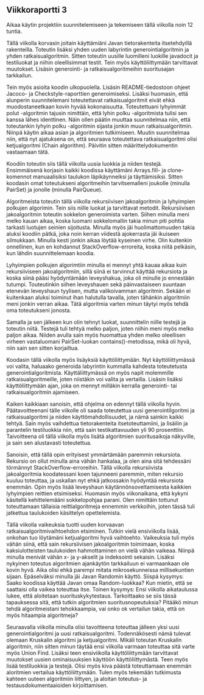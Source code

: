 ## Viikkoraportti 3

Aikaa käytin projektiin suunnitelemiseen ja tekemiseen tällä viikolla noin 12 tuntia.

Tällä viikolla korvasin joitain käyttämiäni Javan tietorakenteita itsetehdyillä rakenteilla. Toteutin lisäksi yhden uuden labyrintin generointialgoritmin ja yhden ratkaisualgoritmin. Sitten toteutin uusille luomilleni luokille javadocit ja testiluokat ja niihin oleellisimmat testit. Tein myös käyttöliittymään tarvittavat muutokset. Lisäsin generointi- ja ratkaisualgoritmeihin suoritusajan tarkkailun.

Tein myös asioita koodin ulkopuolella. Lisäsin README-tiedostoon ohjeet Jacoco- ja Checkstyle-raporttien generoimiseksi. Lisäksi huomasin, että alunperin suunnitelemani toteutettavat ratkaisualgoritmit eivät ehkä muodostaneetkaan kovin hyvää kokonaisuutta. Toteutettuani lyhyimmät polut -algoritmin tajusin nimittäin, että lyhin polku -algoritmista tulisi sen kanssa lähes identtinen. Näin ollen päätin muuttaa suunnitelmaa niin, että toteutankin lyhyin polku -algoritmin sijasta jonkin muun ratkaisualgoritmin. Niinpä käytin aikaa asian ja algoritmien tutkimiseen. Muutin suunnitelmaa niin, että nyt ajatuksena on, että seuraava toteutettava ratkaisualgoritmi olisi ketjualgoritmi (Chain algorithm). Päivitin sitten määrittelydokumentin vastaamaan tätä.

Koodiin toteutin siis tällä viikolla uusia luokkia ja niiden testejä. Ensimmäisenä korjasin kaikki koodissa käyttämäni Arrays.fill- ja clone-komennot manuaalisiksi taulukon läpikäynneiksi ja täyttämisiksi. Sitten koodasin omat toteutukseni algoritmeihin tarvitsemalleni joukolle (minulla PairSet) ja jonolle (minulla PairQueue).

Algoritmeista toteutin tällä viikolla rekursiivisen jakoalgoritmin ja lyhyimpien polkujen algorimin. Tein siis niille luokat ja tarvittavat metodit. Rekursiivisen jakoalgoritmin toteutin sokkelon generoimista varten. Siihen minulla meni melko kauan aikaa, koska luomani sokkelomallin takia minun piti pohtia tarkasti luotujen seinien sijoitusta. Minulla myös jäi huolimattomuuden takia aluksi koodiin pätkä, joka noin kerran viidestä ajokerrasta jäi ikuiseen silmukkaan. Minulla kesti jonkin aikaa löytää kyseinen virhe. Olin kuitenkin onnellinen, kun en kohdannut StackOverflow-erroreita, koska niitä pelkäsin, kun lähdin suunnittelemaan koodia.

Lyhyimpien polkujen algorimtiin minulla ei mennyt yhtä kauaa aikaa kuin rekursiiviseen jakoalgoritmiin, sillä siinä ei tarvinnut käyttää rekursiota ja koska siinä pääsi hyödyntämään leveyshakua, joka oli minulle jo ennestään tutumpi. Touteutinkin siihen leveyshauen sekä päinvastaiseen suuntaan etenevän leveyshaun tyylisen, mutta valikoivamman algoritmin. Sekään ei kuitenkaan aluksi toiminut ihan halutulla tavalla, joten tähänkin algoritmiin meni jonkin verran aikaa. Tätä algoritmia varten minun täytyi myös tehdä oma toteutukseni jonosta.

Samalla ja sen jälkeen kun olin tehnyt luokat, suunnittelin niille testejä ja toteutin niitä. Testejä tuli tehtyä melko paljon, joten niihin meni myös melko paljon aikaa. Niiden avulla sain myös huomattua yhden melko oleellisen virheen vastaluomani PairSet-luokan contains()-metodissa, mikä oli hyvä, niin sain sen sitten korjailtua.

Koodasin tällä viikolla myös lisäyksiä käyttöliittymään. Nyt käyttöliittymässä voi valita, haluaako generoida labyrintin kummalla kahdesta toteutetusta generointialgoritmista. Käyttäliittymässä on myös napit molemmille ratkaisualgoritmeille, joten niistäkin voi valita ja vertailla. Lisäsin lisäksi käyttöliittymään ajan, joka on mennyt milläkin kerralla generointi- tai ratkaisualgoritmin ajamiseen.

Kaiken kaikkiaan sanoisin, että ohjelma on edennyt tällä viikolla hyvin. Päätavoitteenani tälle viikolle oli saada toteutettua uusi generointilgoritmi ja ratkaisualgoritmi ja niiden käyttömahdollisuudet, ja nämä sainkin kaikki tehtyä. Sain myös vaihdettua tietorakenteita itsetoteuttamiini, ja lisäilin ja parantelin testiluokkia niin, että sain testikattavuuden yli 90 prosenttiin. Taivoitteena oli tällä viikolla myös lisätä algoritmien suoritusaikoja näkyville, ja sain sen alustavasti toteutettua.

Sanoisin, että tällä opin erityisest ymmärtämään paremmin rekursiota. Rekursio on ollut minulla aina vähän hankalaa, ja olen aina sitä tehdessäni törmännyt StackOverflow-erroreihin. Tällä viikolla rekursiivista jakoalgoritmia koodatessani koen tajunneeni paremmin, miten rekursio kuuluu toteuttaa, ja uskallan nyt ehkä jatkossakin hyödyntää rekursiota enemmän. Opin myös lisää leveyshaun käytännönsoveltamisesta kaikkien lyhyimpien reittien etsimiseksi. Huomasin myös viikonaikana, että kykyni käsitellä kehittelemääni sokkelopohjaa parani. Olen nimittäin tottunut toteuttamaan tällaisia reittialgoritmeja ennemmin verkkoihin, joten tässä tuli jatkettua taulukoiden käsittelyn opettelemista.

Tällä viikolla vaikeuksia tuotti uuden korvaavan ratkaisualgoritmivaihtoehdon etsiminen. Tutkin vielä ensiviikolla lisää, onkohan tuo löytämäni ketjualgoritmi hyvä vaihtoehto. Vaikeuksia tuli myös vähän siinä, että sain rekursiivisen jakoalgoritmin toimimaan, koska kaksiulotteisten taulukoiden hahmottaminen on vielä vähän vaikeaa. Niinpä minulla menivät vähän x- ja y-akselit ja indeksointi sekaisin. Lisäksi nykyinen toteutus algoritmien ajankäytön tarkkailuun ei varmaankaan ole kovin hyvä. Aika olisi ehkä parempi mitata mikrosekunneissa millisekuntien sijaan. Epäselväksi minulla jäi Javan Randomin käyttö. Siispä kysymys: Saako koodissa käyttää Javan omaa Random-luokkaa? Kun mietin, että se saattaisi olla vaikea toteuttaa itse. Toinen kysymys: Ensi viikolla aikataulussa lukee, että aloitetaan suorituskykytestaus. Tarkoittaako se siis tässä tapauksessa sitä, että tutkin algoritmien suoritusnopeutuksia? Pitääkö minun tehdä algoritmeistani tehokkaampia, vai onko ok vertailun takia, että on myös hitaampia algoritmeja?

Seuraavalla viikolla minulla olisi tavoitteena toteuttaa jälleen yksi uusi generointialgoritmi ja uusi ratkaisualgoritmi. Todennäkösesti nämä tulevat olemaan Kruskalin algoritmi ja ketjualgoritmi. Mikäli toteutan Kruskalin algoritmin, niin sitten minun täytää ensi viikolla varmaan toteuttaa sitä varte  myös Union Find. Lisäksi teen ensiviikolla käyttöliittymään tarvittavat muutokset uusien ominaisuuksien käyttöön käyttöliittymästä. Teen myös lisää testiluokkia ja testejä. Olisi myös kiva päästä toteuttamaan enemmän aloritmien vertailua käyttöliittymään. Tulen myös tekemään tutkimusta kahteen uuteen algoritmiin liittyen, ja aloitan toteutus- ja testausdokumentaaioiden kirjoittamisen.
